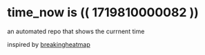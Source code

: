 # time_now is (( 1719810000082 ))

an automated repo that shows the currnent time

inspired by [breakingheatmap](https://github.com/breakingheatmap/breakingheatmap)